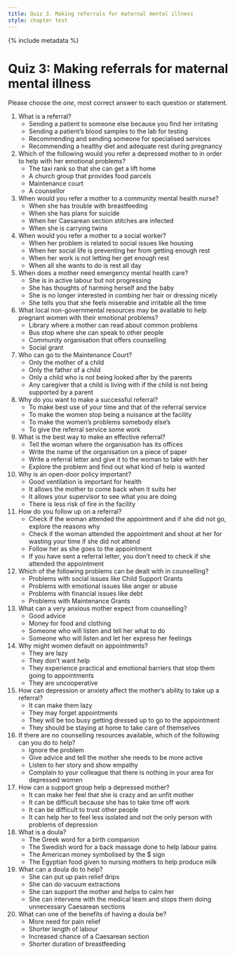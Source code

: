 ```yaml
---
title: Quiz 3. Making referrals for maternal mental illness
style: chapter test
---
```


{% include metadata %}

# Quiz 3: Making referrals for maternal mental illness

Please choose the *one*, most correct answer to each question or statement.
 
1.	What is a referral?
	-	Sending a patient to someone else because you find her irritating
	-	Sending a patient’s blood samples to the lab for testing
	+	Recommending and sending someone for specialised services
	-	Recommending a healthy diet and adequate rest during pregnancy
2.	Which of the following would you refer a depressed mother to in order to help with her emotional problems?
	-	The taxi rank so that she can get a lift home
	-	A church group that provides food parcels
	-	Maintenance court 
	+	A counsellor
3.	When would you refer a mother to a community mental health nurse?
	-	When she has trouble with breastfeeding
	+	When she has plans for suicide
	-	When her Caesarean section stitches are infected
	-	When she is carrying twins
4.	When would you refer a mother to a social worker?
	+	When her problem is related to social issues like housing
	-	When her social life is preventing her from getting enough rest
	-	When her work is not letting her get enough rest
	-	When all she wants to do is rest all day
5.	When does a mother need emergency mental health care?
	-	She is in active labour but not progressing
	+	She has thoughts of harming herself and the baby
	-	She is no longer interested in combing her hair or dressing nicely
	-	She tells you that she feels miserable and irritable all the time
6.	What local non-governmental resources may be available to help pregnant women with their emotional problems? 
	-	Library where a mother can read about common problems
	-	Bus stop where she can speak to other people
	+	Community organisation that offers counselling
	-	Social grant
7.	Who can go to the Maintenance Court?
	-	Only the mother of a child
	-	Only the father of a child
	-	Only a child who is not being looked after by the parents
	+	Any caregiver that a child is living with if the child is not being supported by a parent
8.	Why do you want to make a successful referral? 
	+	To make best use of your time and that of the referral service
	-	To make the women stop being a nuisance at the facility
	-	To make the women’s problems somebody else’s
	-	To give the referral service some work
9.	What is the best way to make an effective referral?
	-	Tell the woman where the organisation has its offices
	-	Write the name of the organisation on a piece of paper
	-	Write a referral letter and give it to the woman to take with her
	+	Explore the problem and find out what kind of help is wanted
10.	Why is an open-door policy important?
	-	Good ventilation is important for health
	+	It allows the mother to come back when it suits her
	-	It allows your supervisor to see what you are doing
	-	There is less risk of fire in the facility
11.	How do you follow up on a referral?
	+	Check if the woman attended the appointment  and if she did not go, explore the reasons why
	-	Check if the woman attended the appointment and shout at her for wasting your time if she did not attend
	-	Follow her as she goes to the appointment
	-	If you have sent a referral letter, you don’t need to check if she attended the appointment 
12.	Which of the following problems can be dealt with in counselling?
	-	Problems with social issues like Child Support Grants 
	+	Problems with emotional issues like anger or abuse
	-	Problems with financial issues like debt
	-	Problems with Maintenance Grants 
13.	What can a very anxious mother expect from counselling?
	-	Good advice
	-	Money for food and clothing
	-	Someone who will listen and tell her what to do
	+	Someone who will listen and let her express her feelings 
14.	Why might women default on appointments?
	-	They are lazy
	-	They don’t want help
	+	They experience practical and emotional barriers that stop them going to appointments
	-	They are uncooperative 
15.	How can depression or anxiety affect the mother’s ability to take up a referral?
	-	It can make them lazy
	+	They may forget appointments
	-	They will be too busy getting dressed up to go to the appointment
	-	They should be staying at home to take care of themselves
16.	If there are no counselling resources available, which of the following can you do to help?
	-	Ignore the problem
	-	Give advice and tell the mother she needs to be more active
	+	Listen to her story and show empathy
	-	Complain to your colleague that there is nothing in your area for depressed women 
17.	How can a support group help a depressed mother?
	-	It can make her feel that she is crazy and an unfit mother
	-	It can be difficult because she has to take time off work
	-	It can be difficult to trust other people
	+	It can help her to feel less isolated and not the only person with problems of depression
18.	What is a doula?
	+	The Greek word for a birth companion
	-	The Swedish word for a back massage done to help labour pains
	-	The American money symbolised by the $ sign
	-	The Egyptian food given to nursing mothers to help produce milk 
19.	What can a doula do to help?
	-	She can put up pain relief drips
	-	She can do vacuum extractions
	+	She can support the mother and helps to calm her
	-	She can intervene with the medical team and stops them doing unnecessary Caesarean sections
20.	What can one of the benefits of having a doula be?
	-	More need for pain relief
	+	Shorter length of labour
	-	Increased chance of a Caesarean section
	-	Shorter duration of breastfeeding